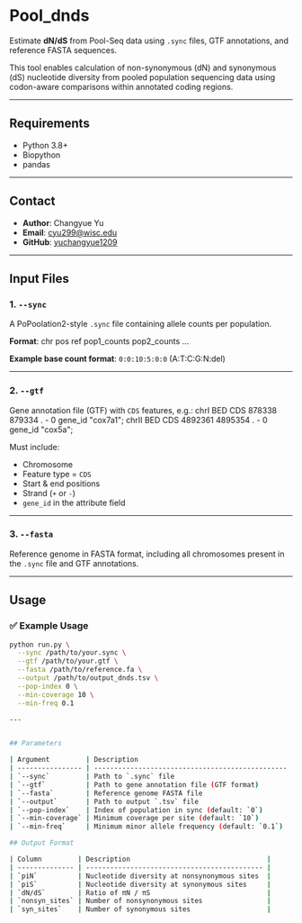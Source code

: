 # Pool_dnds

Estimate **dN/dS** from Pool-Seq data using `.sync` files, GTF annotations, and reference FASTA sequences.

This tool enables calculation of non-synonymous (dN) and synonymous (dS) nucleotide diversity from pooled population sequencing data using codon-aware comparisons within annotated coding regions.

---

## Requirements

- Python 3.8+
- Biopython
- pandas

---

## Contact

- **Author**: Changyue Yu  
- **Email**: cyu299@wisc.edu  
- **GitHub**: [yuchangyue1209](https://github.com/yuchangyue1209)

---

## Input Files

### 1. `--sync`

A PoPoolation2-style `.sync` file containing allele counts per population.

**Format**:
chr pos ref pop1_counts pop2_counts ...

**Example base count format**: `0:0:10:5:0:0` (A:T:C:G:N:del)

---

### 2. `--gtf`

Gene annotation file (GTF) with `CDS` features, e.g.:
chrI BED CDS 878338 879334 . - 0 gene_id "cox7a1";
chrII BED CDS 4892361 4895354 . - 0 gene_id "cox5a";

Must include:

- Chromosome
- Feature type = `CDS`
- Start & end positions
- Strand (`+` or `-`)
- `gene_id` in the attribute field

---

### 3. `--fasta`

Reference genome in FASTA format, including all chromosomes present in the `.sync` file and GTF annotations.

---

## Usage

### ✅ Example Usage

```bash
python run.py \
  --sync /path/to/your.sync \
  --gtf /path/to/your.gtf \
  --fasta /path/to/reference.fa \
  --output /path/to/output_dnds.tsv \
  --pop-index 0 \
  --min-coverage 10 \
  --min-freq 0.1

---


## Parameters

| Argument         | Description                                      |
| ---------------- | ------------------------------------------------ |
| `--sync`         | Path to `.sync` file                             |
| `--gtf`          | Path to gene annotation file (GTF format)        |
| `--fasta`        | Reference genome FASTA file                      |
| `--output`       | Path to output `.tsv` file                       |
| `--pop-index`    | Index of population in sync (default: `0`)       |
| `--min-coverage` | Minimum coverage per site (default: `10`)        |
| `--min-freq`     | Minimum minor allele frequency (default: `0.1`)  |

## Output Format

| Column         | Description                                  |
| -------------- | -------------------------------------------- |
| `piN`          | Nucleotide diversity at nonsynonymous sites  |
| `piS`          | Nucleotide diversity at synonymous sites     |
| `dN/dS`        | Ratio of πN / πS                             |
| `nonsyn_sites` | Number of nonsynonymous sites                |
| `syn_sites`    | Number of synonymous sites                   |


